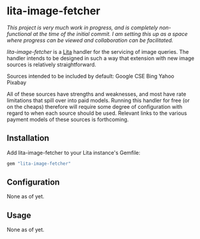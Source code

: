# lita-image-fetcher

*This project is very much work in progress, and is completely non-functional at the time of the initial commit.  I am setting this up as a space where progress can be viewed and collaboration can be facilitated.*

*lita-image-fetcher* is a [Lita](https://github.com/litaio/lita) handler for the servicing of image queries.  The handler intends to be designed in such a way that extension with new image sources is relatively straightforward.  

Sources intended to be included by default:
Google CSE
Bing
Yahoo
Pixabay

All of these sources have strengths and weaknesses, and most have rate limitations that spill over into paid models.  Running this handler for free (or on the cheaps) therefore will require some degree of configuration with regard to when each source should be used.  Relevant links to the various payment models of these sources is forthcoming. 

## Installation

Add lita-image-fetcher to your Lita instance's Gemfile:

``` ruby
gem "lita-image-fetcher"
```

## Configuration

None as of yet.

## Usage

None as of yet.
